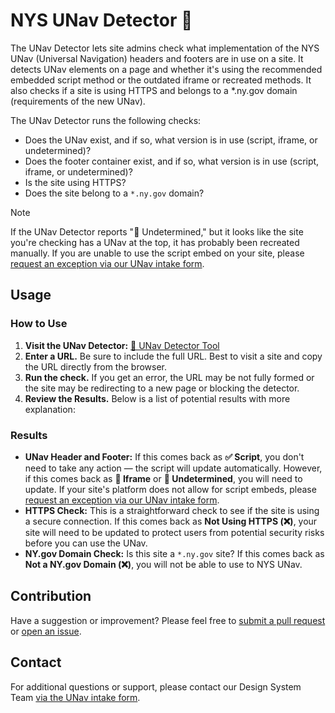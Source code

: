 # NYS UNav Detector 🚀

The UNav Detector lets site admins check what implementation of the NYS UNav (Universal Navigation) headers and footers are in use on a site. It detects UNav elements on a page and whether it's using the recommended embedded script method or the outdated iframe or recreated methods. It also checks if a site is using HTTPS and belongs to a *.ny.gov domain (requirements of the new UNav).

The UNav Detector runs the following checks:

- Does the UNav exist, and if so, what version is in use (script, iframe, or undetermined)?
- Does the footer container exist, and if so, what version is in use (script, iframe, or undetermined)?
- Is the site using HTTPS?
- Does the site belong to a `*.ny.gov` domain?

> [!NOTE] 
> If the UNav Detector reports "🚫 Undetermined," but it looks like the site you're checking has a UNav at the top, it has probably been recreated manually. If you are unable to use the script embed on your site, please [request an exception via our UNav intake form](https://bit.ly/unav-intake).

## Usage

### How to Use

1. **Visit the UNav Detector:** [🔎 UNav Detector Tool](https://its-hcd.github.io/unav-detector/)
2. **Enter a URL.** Be sure to include the full URL. Best to visit a site and copy the URL directly from the browser. 
3. **Run the check.** If you get an error, the URL may be not fully formed or the site may be redirecting to a new page or blocking the detector.
4. **Review the Results.** Below is a list of potential results with more explanation:

### Results

- **UNav Header and Footer:** If this comes back as **✅ Script**, you don't need to take any action — the script will update automatically. However, if this comes back as **🚫 Iframe** or **🚫 Undetermined**, you will need to update. If your site's platform does not allow for script embeds, please [request an exception via our UNav intake form](https://bit.ly/unav-intake).
- **HTTPS Check:** This is a straightforward check to see if the site is using a secure connection. If this comes back as **Not Using HTTPS (❌)**, your site will need to be updated to protect users from potential security risks before you can use the UNav.
- **NY.gov Domain Check:** Is this site a `*.ny.gov` site? If this comes back as **Not a NY.gov Domain (❌)**, you will not be able to use to NYS UNav.

## Contribution

Have a suggestion or improvement? Please feel free to [submit a pull request](https://github.com/ITS-HCD/unav-detector/pulls) or [open an issue](https://github.com/ITS-HCD/unav-detector/issues).

## Contact

For additional questions or support, please contact our Design System Team [via the UNav intake form](https://bit.ly/unav-intake).
